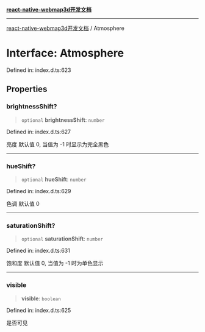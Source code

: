 [**react-native-webmap3d开发文档**](../README.md)

***

[react-native-webmap3d开发文档](../globals.md) / Atmosphere

# Interface: Atmosphere

Defined in: index.d.ts:623

## Properties

### brightnessShift?

> `optional` **brightnessShift**: `number`

Defined in: index.d.ts:627

亮度 默认值 0, 当值为 -1 时显示为完全黑色

***

### hueShift?

> `optional` **hueShift**: `number`

Defined in: index.d.ts:629

色调 默认值 0

***

### saturationShift?

> `optional` **saturationShift**: `number`

Defined in: index.d.ts:631

饱和度 默认值 0, 当值为 -1 时为单色显示

***

### visible

> **visible**: `boolean`

Defined in: index.d.ts:625

是否可见
